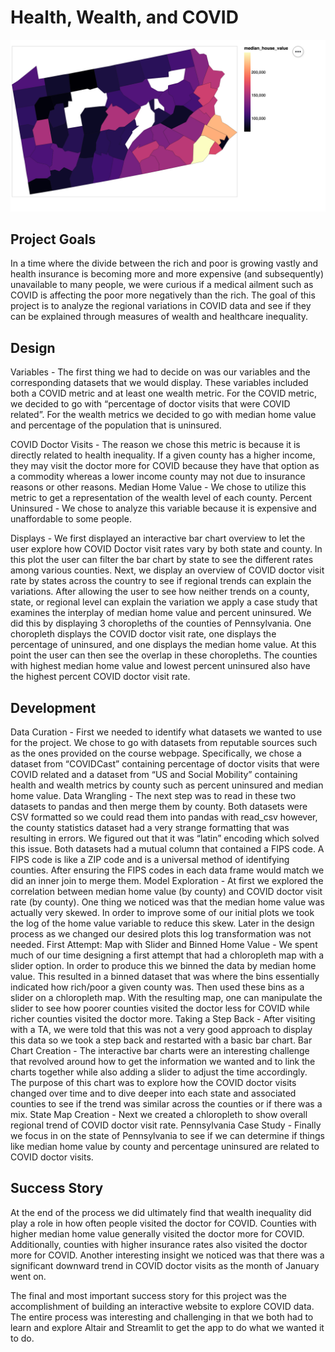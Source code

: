 # Health, Wealth, and COVID

![A screenshot of your application. Could be a GIF.](screenshot2.png)

## Project Goals

In a time where the divide between the rich and poor is growing vastly and health insurance is becoming more and more expensive (and subsequently) unavailable to many people, we were curious if a medical ailment such as COVID is affecting the poor more negatively than the rich. The goal of this project is to analyze the regional variations in COVID data and see if they can be explained through measures of wealth and healthcare inequality. 

## Design

Variables - The first thing we had to decide on was our variables and the corresponding datasets that we would display. These variables included both a COVID metric and at least one wealth metric. For the COVID metric, we decided to go with “percentage of doctor visits that were COVID related”. For the wealth metrics we decided to go with median home value and percentage of the population that is uninsured.

COVID Doctor Visits - The reason we chose this metric is because it is directly related to health  inequality. If a given county has a higher income, they may visit the doctor more for COVID because they have that option as a commodity whereas a lower income county may not due to insurance reasons or other reasons. 
Median Home Value - We chose to utilize this metric to get a representation of the wealth level of each county.
Percent Uninsured - We chose to analyze this variable because it is expensive and unaffordable to some people.

Displays - We first displayed an interactive bar chart overview to let the user explore how COVID Doctor visit rates vary by both state and county. In this plot the user can filter the bar chart by state to see the different rates among various counties. Next, we display an overview of COVID doctor visit rate by states across the country to see if regional trends can explain the variations. After allowing the user to see how neither trends on a county, state, or regional level can explain the variation we apply a case study that examines the interplay of median home value and percent uninsured. We did this by displaying 3 choropleths of the counties of Pennsylvania. One choropleth displays the COVID doctor visit rate, one displays the percentage of uninsured, and one displays the median home value. At this point the user can then see the overlap in these choropleths. The counties with highest median home value and lowest percent uninsured also have the highest percent COVID doctor visit rate. 


## Development

Data Curation - First we needed to identify what datasets we wanted to use for the project. We chose to go with datasets from reputable sources such as the ones provided on the course webpage. Specifically, we chose a dataset from “COVIDCast” containing percentage of doctor visits that were COVID related and a dataset from “US and Social Mobility” containing health and wealth metrics by county such as percent uninsured and median home value. 
Data Wrangling - The next step was to read in these two datasets to pandas and then merge them by county. Both datasets were CSV formatted so we could read them into pandas with read_csv however, the county statistics dataset had a very strange formatting that was resulting in errors. We figured out that it was “latin” encoding which solved this issue. Both datasets had a mutual column that contained a FIPS code. A FIPS code is like a ZIP code and is a universal method of identifying counties. After ensuring the FIPS codes in each data frame would match we did an inner join to merge them. 
Model Exploration - At first we explored the correlation between median home value (by county) and COVID doctor visit rate (by county). One thing we noticed was that the median home value was actually very skewed. In order to improve some of our initial plots we took the log of the home value variable to reduce this skew. Later in the design process as we changed our desired plots this log transformation was not needed.
First Attempt: Map with Slider and Binned Home Value - We spent much of our time designing a first attempt that had a chloropleth map with a slider option. In order to produce this we binned the data by median home value. This resulted in a binned dataset that was where the bins essentially indicated how rich/poor a given county was. Then used these bins as a slider on a chloropleth map. With the resulting map, one can manipulate the slider to see how poorer counties visited the doctor less for COVID while richer counties visited the doctor more. 
Taking a Step Back - After visiting with a TA, we were told that this was not a very good approach to display this data so we took a step back and restarted with a basic bar chart.
Bar Chart Creation - The interactive bar charts were an interesting challenge that revolved around how to get the information we wanted and to link the charts together while also adding a slider to adjust the time accordingly.  The purpose of this chart was to explore how the COVID doctor visits changed over time and to dive deeper into each state and associated counties to see if the trend was similar across the counties or if there was a mix.
State Map Creation - Next we created a chloropleth to show overall regional trend of COVID doctor visit rate.
 Pennsylvania Case Study - Finally we focus in on the state of Pennsylvania to see if we can determine if things like median home value by county and percentage uninsured are related to COVID doctor visits. 

## Success Story

At the end of the process we did ultimately find that wealth inequality did play a role in how often people visited the doctor for COVID. Counties with higher median home value generally visited the doctor more for COVID. Additionally, counties with higher insurance rates also visited the doctor more for COVID.  Another interesting insight we noticed was that there was a significant downward trend in COVID doctor visits as the month of January went on.  

The final and most important success story for this project was the accomplishment of building an interactive website to explore COVID data.  The entire process was interesting and challenging in that we both had to learn and explore Altair and Streamlit to get the app to do what we wanted it to do.
